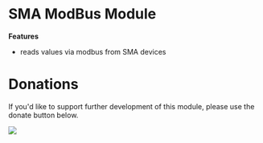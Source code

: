 # SMA ModBus Module
**Features**
* reads values via modbus from SMA devices

# Donations
If you'd like to support further development of this module, please use the donate button below.

<a href="https://www.paypal.com/cgi-bin/webscr?cmd=_s-xclick&hosted_button_id=BX5U7SSQZDZFU" target="_blank"><img src="https://www.paypal.com/en_US/i/btn/btn_donate_LG.gif" border="0" /></a>
